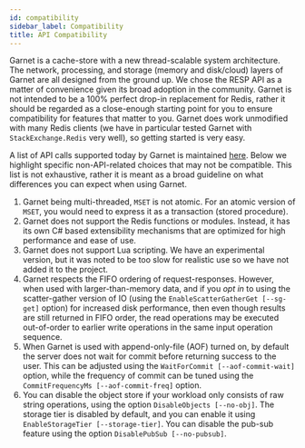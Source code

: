 ```yaml
---
id: compatibility
sidebar_label: Compatibility
title: API Compatibility
---
```


Garnet is a cache-store with a new thread-scalable system architecture. The network, processing, and storage (memory
and disk/cloud) layers of Garnet are all designed from the ground up. We chose the RESP API as a matter of
convenience given its broad adoption in the community. Garnet is not intended to be a 100% perfect drop-in 
replacement for Redis, rather it should be regarded as a close-enough starting point for you to ensure compatibility
for features that matter to you. Garnet does work unmodified with many Redis clients (we have in particular tested
Garnet with `StackExchange.Redis` very well), so getting started is very easy.

A list of API calls supported today by Garnet is maintained [here](../commands/api-compatibility.md). Below we highlight 
specific non-API-related choices that may not be compatible. This list is not exhaustive, rather it is meant as a broad
guideline on what differences you can expect when using Garnet.

1. Garnet being multi-threaded, `MSET` is not atomic. For an atomic version of `MSET`, you would need to express
it as a transaction (stored procedure).
2. Garnet does not support the Redis functions or modules. Instead, it has its own C# based extensibility mechanisms
that are optimized for high performance and ease of use.
3. Garnet does not support Lua scripting. We have an experimental version, but it was noted to be too slow for
realistic use so we have not added it to the project.
4. Garnet respects the FIFO ordering of request-responses. However, when used with larger-than-memory data, and if you
_opt in_ to using the scatter-gather version of IO (using the `EnableScatterGatherGet [--sg-get]` option) for increased disk performance, then
even though results are still returned in FIFO order, the read operations may be executed out-of-order to earlier
write operations in the same input operation sequence.
5. When Garnet is used with append-only-file (AOF) turned on, by default the server does not wait for commit before
   returning success to the user. This can be adjusted using the `WaitForCommit [--aof-commit-wait]` option, while the frequency of
   commit can be tuned using the `CommitFrequencyMs [--aof-commit-freq]` option.
6. You can disable the object store if your workload only consists of raw string operations, using the option `DisableObjects [--no-obj]`. The
   storage tier is disabled by default, and you can enable it using `EnableStorageTier [--storage-tier]`. You can disable the pub-sub feature
   using the option `DisablePubSub [--no-pubsub]`.
